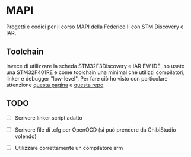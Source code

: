 # MAPI
Progetti e codici per il corso MAPI della Federico II con STM Discovery e IAR.

## Toolchain 
Invece di utilizzare la scheda STM32F3Discovery e IAR EW IDE, ho usato una STM32F401RE e come toolchain una minimal che utilizzi compilatori, linker e debugger "low-level". Per fare ciò ho visto con particolare attenzione [questa pagina](https://arm-software.github.io/CMSIS_5/Core/html/using_pg.html) e [questa repo](https://github.com/STMicroelectronics/STM32CubeF4)

## TODO
 - [ ] Scrivere linker script adatto
 - [ ] Scrivere file di .cfg per OpenOCD (si può prendere da ChibiStudio volendo)
 - [ ] Utilizzare correttamente un compilatore arm
 
